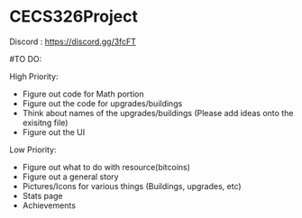 # CECS326Project

Discord : https://discord.gg/3fcFT


#TO DO:

High Priority:
- Figure out code for Math portion
- Figure out the code for upgrades/buildings
- Think about names of the upgrades/buildings (Please add ideas onto the exisitng file)
- Figure out the UI


Low Priority:
- Figure out what to do with resource(bitcoins)
- Figure out a general story
- Pictures/Icons for various things (Buildings, upgrades, etc)
- Stats page
- Achievements
